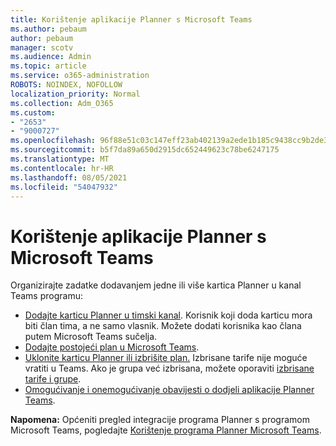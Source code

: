 ```yaml
---
title: Korištenje aplikacije Planner s Microsoft Teams
ms.author: pebaum
author: pebaum
manager: scotv
ms.audience: Admin
ms.topic: article
ms.service: o365-administration
ROBOTS: NOINDEX, NOFOLLOW
localization_priority: Normal
ms.collection: Adm_O365
ms.custom:
- "2653"
- "9000727"
ms.openlocfilehash: 96f88e51c03c147eff23ab402139a2ede1b185c9438cc9b2de3613d91e4363f2
ms.sourcegitcommit: b5f7da89a650d2915dc652449623c78be6247175
ms.translationtype: MT
ms.contentlocale: hr-HR
ms.lasthandoff: 08/05/2021
ms.locfileid: "54047932"
---
```

# <a name="using-planner-with-microsoft-teams"></a>Korištenje aplikacije Planner s Microsoft Teams

Organizirajte zadatke dodavanjem jedne ili više kartica Planner u kanal Teams programu: 

- [Dodajte karticu Planner u timski kanal](https://support.office.com/article/62798a9f-e8f7-4722-a700-27dd28a06ee0#bkmk_addaplannertabtoateamchannel). Korisnik koji doda karticu mora biti član tima, a ne samo vlasnik. Možete dodati korisnika kao člana putem Microsoft Teams sučelja.
- [Dodajte postojeći plan u Microsoft Teams](https://techcommunity.microsoft.com/t5/Planner-Blog/Bringing-a-Plan-into-Microsoft-Teams/ba-p/57463).
- [Uklonite karticu Planner ili izbrišite plan.](https://support.office.com/article/62798a9f-e8f7-4722-a700-27dd28a06ee0#bkmk_removeaplannertabordeleteaplan) Izbrisane tarife nije moguće vratiti u Teams. Ako je grupa već izbrisana, možete oporaviti [izbrisane tarife i grupe](https://blogs.msdn.microsoft.com/brismith/2017/03/29/microsoft-planner-now-you-can-recover-deleted-plans-and-groups).
- [Omogućivanje i onemogućivanje obavijesti o dodjeli aplikacije Planner Teams](https://support.office.com/article/62798a9f-e8f7-4722-a700-27dd28a06ee0#bkmk_getplannerassignmentnotificationsinteams).

**Napomena:** Općeniti pregled integracije programa Planner s programom Microsoft Teams, pogledajte [Korištenje programa Planner Microsoft Teams](https://support.office.com/article/62798a9f-e8f7-4722-a700-27dd28a06ee0).